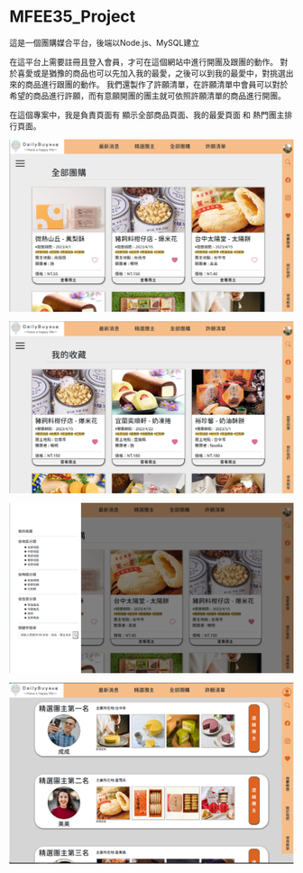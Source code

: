 # MFEE35_Project

<p>這是一個團購媒合平台，後端以Node.js、MySQL建立</p>

<p>在這平台上需要註冊且登入會員，才可在這個網站中進行開團及跟團的動作。
 對於喜愛或是猶豫的商品也可以先加入我的最愛，之後可以到我的最愛中，對挑選出來的商品進行跟團的動作。
 我們還製作了許願清單，在許願清單中會員可以對於希望的商品進行許願，而有意願開團的團主就可依照許願清單的商品進行開團。</p>

<p>在這個專案中，我是負責頁面有 顯示全部商品頁面、我的最愛頁面 和 熱門團主排行頁面。</p>

![Cover1](https://github.com/LKP0617/MFEE35_Project/blob/main/public/media/read_pic/01.png)

![Cover2](https://github.com/LKP0617/MFEE35_Project/blob/main/public/media/read_pic/02.png)

![Cover3](https://github.com/LKP0617/MFEE35_Project/blob/main/public/media/read_pic/03.png)

![Cover4](https://github.com/LKP0617/MFEE35_Project/blob/main/public/media/read_pic/05.png)
